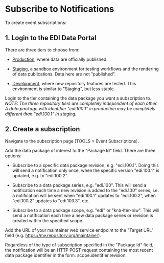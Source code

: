 # Subscribe to Notifications

To create event subscriptions:

## 1. Login to the EDI Data Portal

There are three tiers to choose from:

- [Production](https://portal.edirepository.org/nis/home.jsp), where data are officially published.

- [Staging](https://portal-s.edirepository.org/nis/home.jsp), a sandbox environment for testing workflows and the rendering of data publications. Data here are not "published".

- [Development](https://portal-d.edirepository.org/nis/home.jsp), where new repository features are tested. This environment is similar to "Staging", but less stable.

Login to the tier containing the data package you want a subscription to. _NOTE: The three repository tiers are completely independent of each other. A data package with identifier "edi.100.1" in production may be completely different than "edi.100.1" in staging._

## 2. Create a subscription

Navigate to the subscription page (TOOLS > Event Subscriptions).

Add the data package of interest to the "Package Id" field. There are three options:

- Subscribe to a specific data package revision, e.g. "edi.100.1". Doing this will send a notification only once, when the specific version "edi.100.1" is updated, e.g. to "edi.100.2".

- Subscribe to a data package series, e.g. "edi.100". This will send a notification each time a new revision is added to the "edi.100" series, i.e. a notification will be sent when "edi.100.1" updates to "edi.100.2", when "edi.100.2" updates to "edi.100.3", etc.

- Subscribe to a data package scope, e.g. "edi" or "knb-lter-niw". This will send a notification each time a new data package series or revision is created within the specified scope.

Add the URL of your maintainer web service endpoint to the "Target URL" field (e.g. https://my.repository.org/maintainer). 

Regardless of the type of subscription specified in the "Package Id" field, the notification will be an HTTP POST request containing the most recent data package identifier in the form: scope.identifier.revision.

